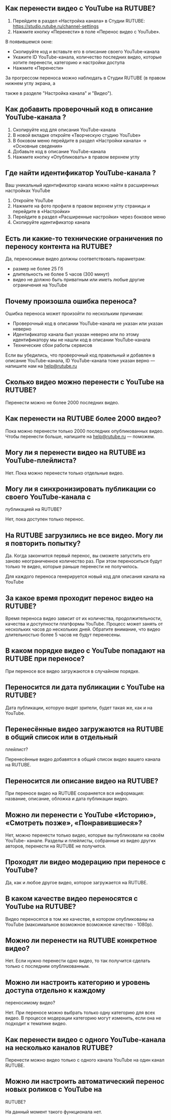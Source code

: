 ## Как перенести видео c YouTube на RUTUBE?

  1. Перейдите в раздел «Настройка канала» в Студии RUTUBE: <https://studio.rutube.ru/channel-settings> 
  2. Нажмите кнопку «Перенести» в поле «Перенос видео с YouTube».

В появившемся окне:

  * Скопируйте код и вставьте его в описание своего YouTube-канала 
  * Укажите ID YouTube-канала, количество последних видео, которые хотите перенести, категорию и настройки доступа
  * Нажмите «Перенести»

За прогрессом переноса можно наблюдать в Студии RUTUBE (в правом нижнем углу
экрана, а

также в разделе "Настройка канала" и "Видео").

## Как добавить проверочный код в описание YouTube-канала ?

  1. Скопируйте код для описания YouTube-канала 
  2. В новой вкладке откройте «Творческую студию YouTube»
  3. В боковом меню перейдите в раздел «Настройки канала» → «Основные сведения»
  4. Добавьте код в описание YouTube-канала
  5. Нажмите кнопку «Опубликовать» в правом верхнем углу

## Где найти идентификатор YouTube-канала ?

Ваш уникальный идентификатор канала можно найти в расширенных настройках
YouTube

  1. Откройте YouTube
  2. Нажмите на фото профиля в правом верхнем углу страницы и перейдите в «Настройки»
  3. Перейдите в раздел «Расширенные настройки» через боковое меню
  4. Скопируйте идентификатор канала

## Есть ли какие-то технические ограничения по переносу контента на RUTUBE?

Да, переносимые видео должны соответствовать параметрам:

  * размер не более 25 Гб
  * длительность не более 5 часов (300 минут)
  * видео не должно быть приватным или иметь любые другие ограничения на YouTube

## Почему произошла ошибка переноса?

Ошибка переноса может произойти по нескольким причинам:

  * Проверочный код в описании YouTube-канала не указан или указан неверно
  * Идентификатор канала был указан неверно или по этому идентификатору мы не нашли код в описании YouTube-канала
  * Технические сбои работы сервисов

Если вы убедились, что проверочный код правильный и добавлен в описание
YouTube-канала,  ID YouTube-канала тоже указан верно — напишите нам на
help@rutube.ru

## Сколько видео можно перенести с YouTube на RUTUBE?

Перенести можно не более 2000 последних видео.

## Как перенести на RUTUBE более 2000 видео?

Пока можно перенести только 2000 последних опубликованных видео. Чтобы
перенести больше, напишите на help@rutube.ru — поможем.

## Могу ли я перенести видео на RUTUBE из YouTube-плейлиста?

Нет. Пока можно перенести только отдельные видео.

## Могу ли я синхронизировать публикации со своего YouTube-канала с
публикацией на RUTUBE?

Нет, пока доступен только перенос.

## На RUTUBE загрузились не все видео. Могу ли я повторить попытку?

Да. Когда закончится первый перенос, вы сможете запустить его заново
неограниченное количество раз. При этом переноситься будут только те видео,
которые раньше перенести не получилось.

Для каждого переноса генерируется новый код для описания канала на YouTube

## За какое время проходит перенос видео на RUTUBE?

Время переноса видео зависит от их количества, продолжительности, качества и
доступности платформы YouTube. Процесс может занять от нескольких часов до
нескольких дней. Обратите внимание, что видео длительностью более 5 часов не
будут перенесены.

## В каком порядке видео с YouTube попадают на RUTUBE при переносе?

При переносе все видео загружаются в случайном порядке.

## Переносится ли дата публикации c YouTube на RUTUBE?

Дата публикации, которую видят зрители, будет такая же, как и на YouTube.

## Перенесённые видео загружаются на RUTUBE в общий список или в отдельный
плейлист?

Перенесённые видео добавятся в общий список видео вашего канала на RUTUBE.

## Переносится ли описание видео на RUTUBE?

При переносе видео на RUTUBE сохраняется вся информация: название, описание,
обложка и дата публикации видео.

## Можно ли перенести с YouTube «Историю», «Смотреть позже», «Понравившиеся»?

Нет, можно перенести только видео, которые вы публиковали на своём YouTube-
канале. Разделы и плейлисты, собранные из видео других авторов, перенести на
RUTUBE не получится.

## Проходят ли видео модерацию при переносе с YouTube?

Да, как и любое другое видео, которое загружается на RUTUBE.

## В каком качестве видео переносятся с YouTube на RUTUBE?

Видео переносятся в том же качестве, в котором опубликованы на YouTube
(максимальное возможное возможное качество - 1080р).

## Можно ли перенести на RUTUBE конкретное видео?

Нет. Если нужно перенести одно видео, то так получится сделать только с
последним опубликованным.

## Можно ли настроить категорию и уровень доступа отдельно к каждому
переносимому видео?

Нет. При переносе можно выбрать только одну категорию для всех видео. В
процессе модерации категорию могут изменить, если она не подходит к тематике
видео.

## Как перенести видео с одного YouTube-канала на несколько каналов RUTUBE?

Перенести можно видео только с одного канала YouTube на один канал RUTUBE.

## Можно ли настроить автоматический перенос новых роликов с YouTube на
RUTUBE?

На данный момент такого функционала нет.
